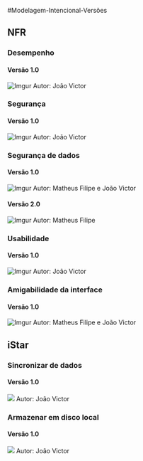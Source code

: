 #Modelagem-Intencional-Versões

## NFR






### Desempenho
#### Versão 1.0
![Imgur](https://i.imgur.com/k3VlmMw.jpg)
Autor: João Victor

### Segurança
#### Versão 1.0
![Imgur](https://i.imgur.com/UgbzWQy.jpg)
Autor: João Victor

### Segurança de dados


#### Versão 1.0
![Imgur](https://i.imgur.com/G43brga.jpg)
Autor:  Matheus Filipe e João Victor
#### Versão 2.0
![Imgur](https://i.imgur.com/fIBnKZf.jpg)
Autor: Matheus Filipe


### Usabilidade
#### Versão 1.0
![Imgur](https://i.imgur.com/qxDhPr7.jpg)
Autor: João Victor


### Amigabilidade da interface
#### Versão 1.0

![Imgur](https://i.imgur.com/Q5ftZdc.jpg)
Autor: Matheus Filipe e João Victor

## iStar

### Sincronizar de dados

#### Versão 1.0
![](https://i.imgur.com/oHEhZZX.png)
Autor: João Victor

### Armazenar em disco local
#### Versão 1.0

![](https://i.imgur.com/YAcVfFb.png)
Autor: João Victor